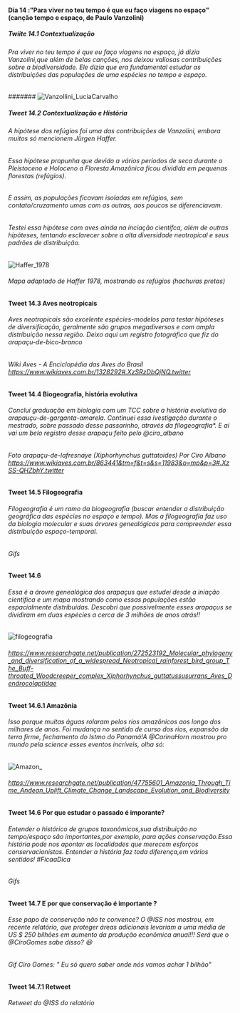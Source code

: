 #### Dia 14 :"Para viver no teu tempo é que eu faço viagens no espaço" (canção tempo e espaço, de Paulo Vanzolini)  

##### Twiite 14.1 Contextualização 

###### Pra viver no teu tempo é que eu faço viagens no espaço, já dizia Vanzolini,que além de belas canções, nos deixou valiosas contribuições sobre a biodiversidade. Ele dizia que era fundamental estudar as distribuições das populações de uma espécies no tempo e espaço.

####### ![Vanzollini_LuciaCarvalho](https://user-images.githubusercontent.com/11633554/89956305-49417900-dc0b-11ea-96d7-635e56194581.png)



##### Tweet 14.2 Contextualização e História 

###### A hipótese dos refúgios foi uma das contribuições de Vanzolini, embora muitos só mencionem Jürgen Haffer.  
###### Essa hipótese propunha que devido a vários períodos de seca durante o Pleistoceno e Holoceno a Floresta Amazônica ficou dividida em pequenas florestas (refúgios). 
###### E assim, as populações ficavam isoladas em refúgios, sem contato/cruzamento umas com as outras, aos poucos se diferenciavam.
###### Testei essa hipótese com aves ainda na inciação científca, além de outras hipóteses, tentando esclarecer sobre a alta diversidade neotropical e seus padrões de distribuição.

![Haffer_1978](https://user-images.githubusercontent.com/11633554/89956386-78f08100-dc0b-11ea-90cb-44faf5596593.png)
###### Mapa adaptado de Haffer 1978, mostrando os refúgios (hachuras pretas)

#### Tweet 14.3 Aves neotropicais
###### Aves neotropicais são excelente espécies-modelos para testar hipóteses de diversificação, geralmente são grupos megadiversos e com ampla distribuição nessa região. Deixo aqui um registro fotográfico que fiz do arapaçu-de-bico-branco

###### Wiki Aves - A Enciclopédia das Aves do Brasil https://www.wikiaves.com.br/1328292#.XzSRzDbQjNQ.twitter 

#### Tweet 14.4 Biogeografia, história evolutiva 
###### Concluí graduação em biologia com um TCC sobre a história evolutiva do arapauçu-de-garganta-amarela. Continuei essa ivestigação durante o mestrado, sobre passado desse passarinho, através da filogeografia*. E aí vai um belo registro desse arapaçu feito pelo @ciro_albano

###### Foto arapaçu-de-lafresnaye (_Xiphorhynchus guttatoides_) Por Ciro Albano https://www.wikiaves.com.br/863441&tm=f&t=s&s=11983&o=mp&p=3#.XzSS-QHZbhY.twitter 

#### Tweet 14.5 Filogeografia 
###### Filogeografia é  um ramo da biogeografia (buscar entender a distribuição geográfica das espécies no espaço e tempo). Mas a filogeografia faz uso da biologia molecular e suas árvores genealógicas para compreender essa distribuição espaço-temporal. 

###### Gifs


#### Tweet 14.6
###### Essa é a árovre genealógica dos arapaçus que estudei desde a iniação científica e um mapa mostrando como essas populações estão espacialmente distribuidas. Descobri que possivelmente esses arapaçus se dividiram em duas espécies a cerca de 3 milhões de anos atrás!! 

![filogeografia](https://user-images.githubusercontent.com/11633554/90083483-09e95a00-dce9-11ea-8e5b-5c739a5e4d31.png)

###### https://www.researchgate.net/publication/272523192_Molecular_phylogeny_and_diversification_of_a_widespread_Neotropical_rainforest_bird_group_The_Buff-throated_Woodcreeper_complex_Xiphorhynchus_guttatussusurrans_Aves_Dendrocolaptidae


#### Tweet 14.6.1 Amazônia
###### Isso porque muitas águas rolaram pelos rios amazônicos aos longo dos milhares de anos. Foi mudança no sentido de curso dos rios, expansão da terra firme, fechamento do Istmo do Panamá!A @CarinaHorn mostrou pro mundo pela science esses eventos incríveis, olha só:



![Amazon_](https://user-images.githubusercontent.com/11633554/90083595-62b8f280-dce9-11ea-89e6-a8ed998d8c36.png)

###### https://www.researchgate.net/publication/47755601_Amazonia_Through_Time_Andean_Uplift_Climate_Change_Landscape_Evolution_and_Biodiversity


#### Tweet 14.6 Por que estudar o passado é imporante?

###### Entender o histórico de grupos taxonômicos,sua distribuição no tempo/espaço são importantes,por exemplo, para ações conservação.Essa história pode nos apontar as localidades que merecem esforços conservacionistas. Entender a história faz toda diferença,em vários sentidos! #FicaaDica

###### Gifs

#### Tweet 14.7 E por que conservação é importante ?
###### Esse papo de conservção não te convence? O @ISS nos mostrou, em recente relatório, que proteger áreas adicionais levariam a uma média de US $ 250 bilhões em aumento da produção econômica anual!!! Será que o @CiroGomes sabe disso? :laughing: 

###### Gif Ciro Gomes: " Eu só quero saber onde nós vamos achar 1 bilhão"

#### Tweet 14.7.1 Retweet
###### Retweet do @ISS do relatório

